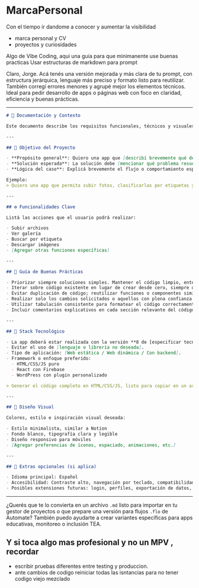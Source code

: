 # MarcaPersonal
Con el tiempo ir dandome a conocer y aumentar la visibilidad
- marca personal y CV
- proyectos y curiosidades

Algo de Vibe Coding, aqui una guia para que minimanente use buenas practicas
Usar estructuras de markdown para prompt

Claro, Jorge. Acá tenés una versión mejorada y más clara de tu prompt, con estructura jerárquica, lenguaje más preciso y formato listo para reutilizar. También corregí errores menores y agrupé mejor los elementos técnicos. Ideal para pedir desarrollo de apps o páginas web con foco en claridad, eficiencia y buenas prácticas.

---

```markdown
# 📄 Documentación y Contexto

Este documento describe los requisitos funcionales, técnicos y visuales para el desarrollo de una aplicación web. Está diseñado para facilitar la comprensión del pedido y asegurar una implementación eficiente y alineada con buenas prácticas.

---

## 🎯 Objetivo del Proyecto

- **Propósito general**: Quiero una app que [describí brevemente qué debe hacer].
- **Solución esperada**: La solución debe [mencionar qué problema resuelve o qué valor aporta].
- **Lógica del caso**: Explicá brevemente el flujo o comportamiento esperado del usuario.

Ejemplo:
> Quiero una app que permita subir fotos, clasificarlas por etiquetas y visualizarlas en una galería accesible. La solución debe ser usable por personas sin conocimientos técnicos y funcionar en dispositivos móviles. La lógica incluye carga de archivos, asignación de etiquetas y visualización filtrada.

---

## ⚙️ Funcionalidades Clave

Listá las acciones que el usuario podrá realizar:

- Subir archivos
- Ver galería
- Buscar por etiqueta
- Descargar imágenes
- [Agregar otras funciones específicas]

---

## 🧠 Guía de Buenas Prácticas

- Priorizar siempre soluciones simples. Mantener el código limpio, entendible y jerárquicamente organizado.  
- Iterar sobre código existente en lugar de crear desde cero, siempre que sea posible.  
- Evitar duplicación de código; reutilizar funciones o componentes similares.  
- Realizar solo los cambios solicitados o aquellos con plena confianza técnica.  
- Utilizar tabulación consistente para formatear el código correctamente.  
- Incluir comentarios explicativos en cada sección relevante del código.

---

## 🧱 Stack Tecnológico

- La app deberá estar realizada con la versión **8 de [especificar tecnología]**.  
- Evitar el uso de [lenguaje o librería no deseada].  
- Tipo de aplicación: [Web estática / Web dinámica / Con backend].  
- Framework o enfoque preferido:
  - HTML/CSS/JS puro
  - React con Firebase
  - WordPress con plugin personalizado

> Generar el código completo en HTML/CSS/JS, listo para copiar en un archivo `.html`. Usar comentarios para explicar cada sección. Evitar dependencias externas innecesarias.

---

## 🎨 Diseño Visual

Colores, estilo e inspiración visual deseada:

- Estilo minimalista, similar a Notion  
- Fondo blanco, tipografía clara y legible  
- Diseño responsivo para móviles  
- [Agregar preferencias de íconos, espaciado, animaciones, etc.]

---

## 📌 Extras opcionales (si aplica)

- Idioma principal: Español  
- Accesibilidad: Contraste alto, navegación por teclado, compatibilidad con lectores de pantalla  
- Posibles extensiones futuras: login, perfiles, exportación de datos, etc.  
```

---

¿Querés que te lo convierta en un archivo `.md` listo para importar en tu gestor de proyectos o que prepare una versión para flujos `.flo` de Automate? También puedo ayudarte a crear variantes específicas para apps educativas, monitoreo o inclusión TEA.

## Y si toca algo mas profesional y no un MPV , recordar 
- escribir pruebas diferentes entre testing y produccion. 
- ante cambios de codigo reiniciar todas las isntancias para no tener codigo viejo mezclado  
